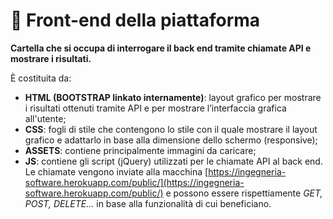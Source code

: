# 🚧 Front-end della piattaforma

**Cartella che si occupa di interrogare il back end tramite chiamate API e mostrare i risultati.**

È costituita da:

- **HTML (BOOTSTRAP linkato internamente)**: layout grafico per mostrare i risultati ottenuti tramite API e per mostrare l’interfaccia grafica all'utente;
- **CSS**: fogli di stile che contengono lo stile con il quale mostrare il layout grafico e adattarlo in base alla dimensione dello schermo (responsive);
- **ASSETS**: contiene principalmente immagini da caricare;
- **JS**: contiene gli script (jQuery) utilizzati per le chiamate API al back end. Le chiamate vengono inviate alla macchina [https://ingegneria-software.herokuapp.com/public/](https://ingegneria-software.herokuapp.com/public/) e possono essere rispettiamente *GET, POST, DELETE...* in base alla funzionalità di cui beneficiano.